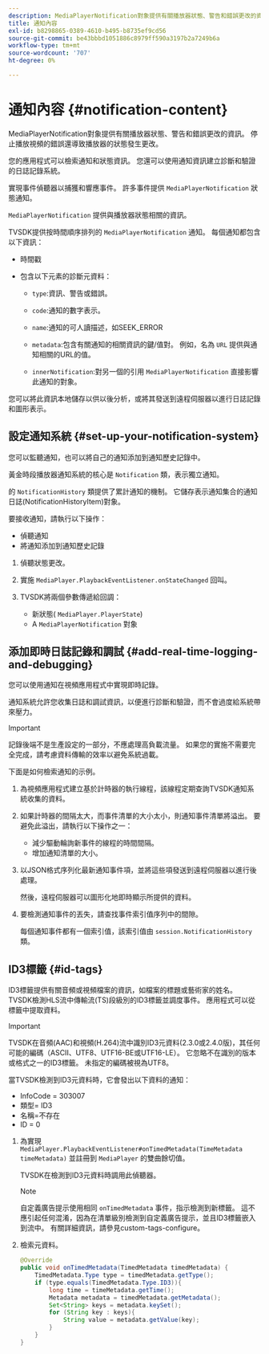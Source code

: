 ```yaml
---
description: MediaPlayerNotification對象提供有關播放器狀態、警告和錯誤更改的資訊。 停止播放視頻的錯誤還導致播放器的狀態發生更改。
title: 通知內容
exl-id: b8298865-0389-4610-b495-b8735ef9cd56
source-git-commit: be43bbbd1051886c8979ff590a3197b2a7249b6a
workflow-type: tm+mt
source-wordcount: '707'
ht-degree: 0%

---
```


# 通知內容 {#notification-content}

MediaPlayerNotification對象提供有關播放器狀態、警告和錯誤更改的資訊。 停止播放視頻的錯誤還導致播放器的狀態發生更改。

您的應用程式可以檢索通知和狀態資訊。 您還可以使用通知資訊建立診斷和驗證的日誌記錄系統。

實現事件偵聽器以捕獲和響應事件。 許多事件提供 `MediaPlayerNotification` 狀態通知。

`MediaPlayerNotification` 提供與播放器狀態相關的資訊。

TVSDK提供按時間順序排列的 `MediaPlayerNotification` 通知。 每個通知都包含以下資訊：

* 時間戳
* 包含以下元素的診斷元資料：

   * `type`:資訊、警告或錯誤。
   * `code`:通知的數字表示。
   * `name`:通知的可人讀描述，如SEEK_ERROR
   * `metadata`:包含有關通知的相關資訊的鍵/值對。 例如，名為 `URL` 提供與通知相關的URL的值。

   * `innerNotification`:對另一個的引用 `MediaPlayerNotification` 直接影響此通知的對象。

您可以將此資訊本地儲存以供以後分析，或將其發送到遠程伺服器以進行日誌記錄和圖形表示。

## 設定通知系統 {#set-up-your-notification-system}

您可以監聽通知，也可以將自己的通知添加到通知歷史記錄中。

黃金時段播放器通知系統的核心是 `Notification` 類，表示獨立通知。

的 `NotificationHistory` 類提供了累計通知的機制。 它儲存表示通知集合的通知日誌(NotificationHistoryItem)對象。

要接收通知，請執行以下操作：

* 偵聽通知
* 將通知添加到通知歷史記錄

1. 偵聽狀態更改。
1. 實施 `MediaPlayer.PlaybackEventListener.onStateChanged` 回叫。
1. TVSDK將兩個參數傳遞給回調：

   * 新狀態( `MediaPlayer.PlayerState`)
   * A `MediaPlayerNotification` 對象

## 添加即時日誌記錄和調試 {#add-real-time-logging-and-debugging}

您可以使用通知在視頻應用程式中實現即時記錄。

通知系統允許您收集日誌和調試資訊，以便進行診斷和驗證，而不會過度給系統帶來壓力。

>[!IMPORTANT]
>
>記錄後端不是生產設定的一部分，不應處理高負載流量。 如果您的實施不需要完全完成，請考慮資料傳輸的效率以避免系統過載。

下面是如何檢索通知的示例。

1. 為視頻應用程式建立基於計時器的執行線程，該線程定期查詢TVSDK通知系統收集的資料。

1. 如果計時器的間隔太大，而事件清單的大小太小，則通知事件清單將溢出。 要避免此溢出，請執行以下操作之一：

   * 減少驅動輪詢新事件的線程的時間間隔。
   * 增加通知清單的大小。

1. 以JSON格式序列化最新通知事件項，並將這些項發送到遠程伺服器以進行後處理。

   然後，遠程伺服器可以圖形化地即時顯示所提供的資料。
1. 要檢測通知事件的丟失，請查找事件索引值序列中的間隙。

   每個通知事件都有一個索引值，該索引值由 `session.NotificationHistory` 類。

## ID3標籤 {#id-tags}

ID3標籤提供有關音頻或視頻檔案的資訊，如檔案的標題或藝術家的姓名。 TVSDK檢測HLS流中傳輸流(TS)段級別的ID3標籤並調度事件。 應用程式可以從標籤中提取資料。

>[!IMPORTANT]
>
>TVSDK在音頻(AAC)和視頻(H.264)流中識別ID3元資料(2.3.0或2.4.0版)，其任何可能的編碼（ASCII、UTF8、UTF16-BE或UTF16-LE）。 它忽略不在識別的版本或格式之一的ID3標籤。 未指定的編碼被視為UTF8。

當TVSDK檢測到ID3元資料時，它會發出以下資料的通知：

* InfoCode = 303007
* 類型= ID3
* 名稱=不存在
* ID = 0

1. 為實現 `MediaPlayer.PlaybackEventListener#onTimedMetadata(TimeMetadata timeMetadata)` 並註冊到 `MediaPlayer` 的雙曲餘切值。

   TVSDK在檢測到ID3元資料時調用此偵聽器。

   >[!NOTE]
   >
   >自定義廣告提示使用相同 `onTimedMetadata` 事件，指示檢測到新標籤。 這不應引起任何混淆，因為在清單級別檢測到自定義廣告提示，並且ID3標籤嵌入到流中。 有關詳細資訊，請參見custom-tags-configure。

1. 檢索元資料。

   ```java
   @Override 
   public void onTimedMetadata(TimedMetadata timedMetadata) { 
       TimedMetadata.Type type = timedMetadata.getType(); 
       if (type.equals(TimedMetadata.Type.ID3)){ 
           long time = timeMetadata.getTime(); 
           Metadata metadata = timedMetadata.getMetadata(); 
           Set<String> keys = metadata.keySet(); 
           for (String key : keys){ 
               String value = metadata.getValue(key); 
           } 
       } 
   }
   ```
